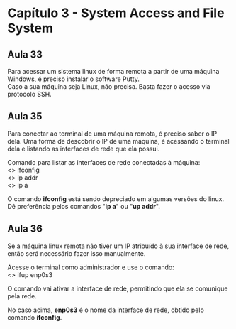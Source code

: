 # Capítulo 3 - System Access and File System

## Aula 33
Para acessar um sistema linux de forma remota a partir de uma máquina Windows, é preciso instalar o software Putty. <br/>
Caso a sua máquina seja Linux, não precisa. Basta fazer o acesso via protocolo SSH.

## Aula 35
Para conectar ao terminal de uma máquina remota, é preciso saber o IP dela.
Uma forma de descobrir o IP de uma máquina, é acessando o terminal dela e listando as interfaces de rede que ela possui. <br/>

Comando para listar as interfaces de rede conectadas à máquina: <br/>
<> ifconfig <br/>
<> ip addr <br/>
<> ip a <br/>

O comando **ifconfig** está sendo depreciado em algumas versões do linux. Dê preferência pelos comandos "**ip a**" ou "**up addr**".

## Aula 36
Se a máquina linux remota não tiver um IP atribuído à sua interface de rede, então será necessário fazer isso manualmente. <br/>

Acesse o terminal como administrador e use o comando:<br/>
<> ifup enp0s3 <br/>

O comando vai ativar a interface de rede, permitindo que ela se comunique pela rede. <br/>

No caso acima, **enp0s3** é o nome da interface de rede, obtido pelo comando **ifconfig**.<br/>
